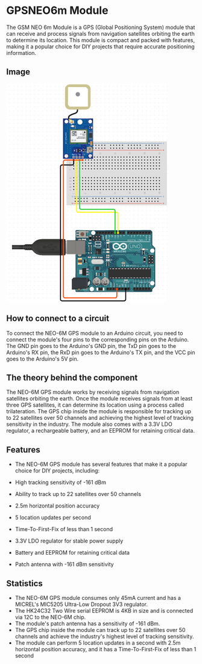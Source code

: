 # GPSNEO6m Module

The GSM NEO 6m Module is a GPS (Global Positioning System) module that can receive and process signals from navigation satellites orbiting the earth to determine its location. This module is compact and packed with features, making it a popular choice for DIY projects that require accurate positioning information.

## Image

![Image](IMG/UpdatePIC.png)

## How to connect to a circuit

To connect the NEO-6M GPS module to an Arduino circuit, you need to connect the module's four pins to the corresponding pins on the Arduino. The GND pin goes to the Arduino's GND pin, the TxD pin goes to the Arduino's RX pin, the RxD pin goes to the Arduino's TX pin, and the VCC pin goes to the Arduino's 5V pin.

## The theory behind the component

The NEO-6M GPS module works by receiving signals from navigation satellites orbiting the earth. Once the module receives signals from at least three GPS satellites, it can determine its location using a process called trilateration. The GPS chip inside the module is responsible for tracking up to 22 satellites over 50 channels and achieving the highest level of tracking sensitivity in the industry. The module also comes with a 3.3V LDO regulator, a rechargeable battery, and an EEPROM for retaining critical data.

## Features

- The NEO-6M GPS module has several features that make it a popular choice for DIY projects, including:

- High tracking sensitivity of -161 dBm
- Ability to track up to 22 satellites over 50 channels
- 2.5m horizontal position accuracy
- 5 location updates per second
- Time-To-First-Fix of less than 1 second
- 3.3V LDO regulator for stable power supply
- Battery and EEPROM for retaining critical data
- Patch antenna with -161 dBm sensitivity

## Statistics

- The NEO-6M GPS module consumes only 45mA current and has a MICREL's MIC5205 Ultra-Low Dropout 3V3 regulator.
- The HK24C32 Two Wire serial EEPROM is 4KB in size and is connected via 12C to the NEO-6M chip.
- The module's patch antenna has a sensitivity of -161 dBm.
- The GPS chip inside the module can track up to 22 satellites over 50 channels and achieve the industry's highest level of tracking sensitivity.
- The module can perform 5 location updates in a second with 2.5m horizontal position accuracy, and it has a Time-To-First-Fix of less than 1 second
